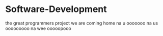 # Software-Development
the great programmers project
we are coming home
na u ooooooo
na us ooooooooo
na wee ooooopooo
